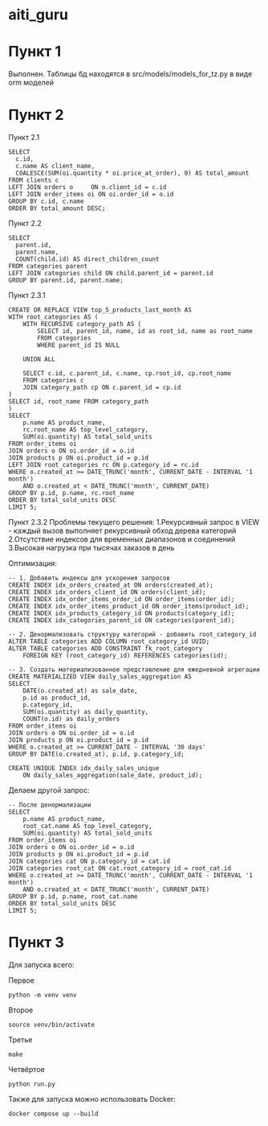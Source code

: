 # aiti_guru
# Пункт 1
  Выполнен. Таблицы бд находятся в src/models/models_for_tz.py в виде orm моделей
# Пункт 2
  Пункт 2.1
  
    SELECT
      c.id,
      c.name AS client_name,
      COALESCE(SUM(oi.quantity * oi.price_at_order), 0) AS total_amount
    FROM clients c
    LEFT JOIN orders o     ON o.client_id = c.id
    LEFT JOIN order_items oi ON oi.order_id = o.id
    GROUP BY c.id, c.name
    ORDER BY total_amount DESC;
  
  Пункт 2.2

    SELECT 
      parent.id,
      parent.name,
      COUNT(child.id) AS direct_children_count
    FROM categories parent
    LEFT JOIN categories child ON child.parent_id = parent.id
    GROUP BY parent.id, parent.name;

  Пункт 2.3.1

    CREATE OR REPLACE VIEW top_5_products_last_month AS
    WITH root_categories AS (
        WITH RECURSIVE category_path AS (
            SELECT id, parent_id, name, id as root_id, name as root_name
            FROM categories 
            WHERE parent_id IS NULL
        
        UNION ALL
        
        SELECT c.id, c.parent_id, c.name, cp.root_id, cp.root_name
        FROM categories c
        JOIN category_path cp ON c.parent_id = cp.id
    )
    SELECT id, root_name FROM category_path
    )
    SELECT 
        p.name AS product_name,
        rc.root_name AS top_level_category,
        SUM(oi.quantity) AS total_sold_units
    FROM order_items oi
    JOIN orders o ON oi.order_id = o.id
    JOIN products p ON oi.product_id = p.id
    LEFT JOIN root_categories rc ON p.category_id = rc.id
    WHERE o.created_at >= DATE_TRUNC('month', CURRENT_DATE - INTERVAL '1 month')
        AND o.created_at < DATE_TRUNC('month', CURRENT_DATE)
    GROUP BY p.id, p.name, rc.root_name
    ORDER BY total_sold_units DESC
    LIMIT 5;

  Пункт 2.3.2
  Проблемы текущего решения:
    1.Рекурсивный запрос в VIEW - каждый вызов выполняет рекурсивный обход дерева категорий
    2.Отсутствие индексов для временных диапазонов и соединений
    3.Высокая нагрузка при тысячах заказов в день

  Оптимизация:
  
    -- 1. Добавить индексы для ускорения запросов
    CREATE INDEX idx_orders_created_at ON orders(created_at);
    CREATE INDEX idx_orders_client_id ON orders(client_id);
    CREATE INDEX idx_order_items_order_id ON order_items(order_id);
    CREATE INDEX idx_order_items_product_id ON order_items(product_id);
    CREATE INDEX idx_products_category_id ON products(category_id);
    CREATE INDEX idx_categories_parent_id ON categories(parent_id);
    
    -- 2. Денормализовать структуру категорий - добавить root_category_id
    ALTER TABLE categories ADD COLUMN root_category_id UUID;
    ALTER TABLE categories ADD CONSTRAINT fk_root_category 
        FOREIGN KEY (root_category_id) REFERENCES categories(id);
    
    -- 3. Создать материализованное представление для ежедневной агрегации
    CREATE MATERIALIZED VIEW daily_sales_aggregation AS
    SELECT 
        DATE(o.created_at) as sale_date,
        p.id as product_id,
        p.category_id,
        SUM(oi.quantity) as daily_quantity,
        COUNT(o.id) as daily_orders
    FROM order_items oi
    JOIN orders o ON oi.order_id = o.id
    JOIN products p ON oi.product_id = p.id
    WHERE o.created_at >= CURRENT_DATE - INTERVAL '30 days'
    GROUP BY DATE(o.created_at), p.id, p.category_id;
    
    CREATE UNIQUE INDEX idx_daily_sales_unique 
        ON daily_sales_aggregation(sale_date, product_id);
    
  Делаем другой запрос:

    -- После денормализации
    SELECT 
        p.name AS product_name,
        root_cat.name AS top_level_category,
        SUM(oi.quantity) AS total_sold_units
    FROM order_items oi
    JOIN orders o ON oi.order_id = o.id
    JOIN products p ON oi.product_id = p.id
    JOIN categories cat ON p.category_id = cat.id
    JOIN categories root_cat ON cat.root_category_id = root_cat.id
    WHERE o.created_at >= DATE_TRUNC('month', CURRENT_DATE - INTERVAL '1 month')
        AND o.created_at < DATE_TRUNC('month', CURRENT_DATE)
    GROUP BY p.id, p.name, root_cat.name
    ORDER BY total_sold_units DESC
    LIMIT 5;
    
# Пункт 3
Для запуска всего:

Первое

    python -m venv venv
Второе

    source venv/bin/activate
Третье

    make
Четвёртое

    python run.py

Также для запуска можно использовать Docker:

    docker compose up --build

